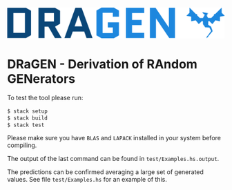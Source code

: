 ![](img/logo.png)

# DRaGEN - Derivation of RAndom GENerators

To test the tool please run:

```
$ stack setup
$ stack build
$ stack test
```

Please make sure you have `BLAS` and `LAPACK` installed in your system before compiling.

The output of the last command can be found in `test/Examples.hs.output`.

The predictions can be confirmed averaging a large set of generated values.
See file `test/Examples.hs` for an example of this.
